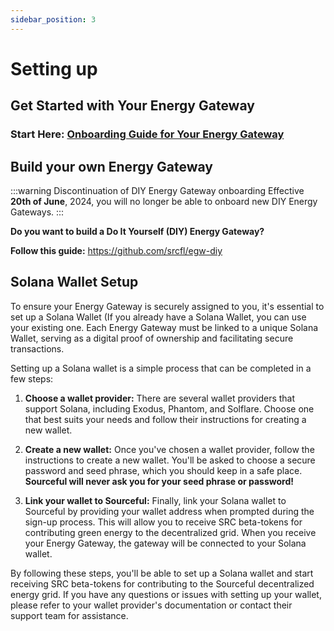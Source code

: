 ```yaml
---
sidebar_position: 3
---
```


# Setting up 

## Get Started with Your Energy Gateway

### Start Here: [Onboarding Guide for Your Energy Gateway](https://github.com/srcfl/egw-getting-started)

## Build your own Energy Gateway

:::warning Discontinuation of DIY Energy Gateway onboarding
Effective **20th of June**, 2024, you will no longer be able to onboard new DIY Energy Gateways.
:::

**Do you want to build a Do It Yourself (DIY) Energy Gateway?**

**Follow this guide:** https://github.com/srcfl/egw-diy


## Solana Wallet Setup

To ensure your Energy Gateway is securely assigned to you, it's essential to set up a Solana Wallet (If you already have a Solana Wallet, you can use your existing one. Each Energy Gateway must be linked to a unique Solana Wallet, serving as a digital proof of ownership and facilitating secure transactions.

Setting up a Solana wallet is a simple process that can be completed in a few steps:

1. **Choose a wallet provider:** There are several wallet providers that support Solana, including Exodus, Phantom, and Solflare. Choose one that best suits your needs and follow their instructions for creating a new wallet.

2. **Create a new wallet:** Once you've chosen a wallet provider, follow the instructions to create a new wallet. You'll be asked to choose a secure password and seed phrase, which you should keep in a safe place. **Sourceful will never ask you for your seed phrase or password!**

3. **Link your wallet to Sourceful:** Finally, link your Solana wallet to Sourceful by providing your wallet address when prompted during the sign-up process. This will allow you to receive SRC beta-tokens for contributing green energy to the decentralized grid. When you receive your Energy Gateway, the gateway will be connected to your Solana wallet. 

By following these steps, you'll be able to set up a Solana wallet and start receiving SRC beta-tokens for contributing to the Sourceful decentralized energy grid. If you have any questions or issues with setting up your wallet, please refer to your wallet provider's documentation or contact their support team for assistance.





